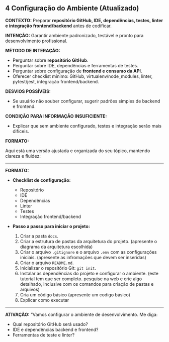 ## 4 Configuração do Ambiente (Atualizado)

**CONTEXTO:**
Preparar **repositório GitHub, IDE, dependências, testes, linter e integração frontend/backend** antes de codificar.

**INTENÇÃO:**
Garantir ambiente padronizado, testável e pronto para desenvolvimento profissional.

**MÉTODO DE INTERAÇÃO:**

-   Perguntar sobre **repositório GitHub**.
-   Perguntar sobre IDE, dependências e ferramentas de testes.
-   Perguntar sobre configuração de **frontend e consumo da API**.
-   Oferecer checklist mínimo: GitHub, virtualenv/node_modules, linter, pytest/jest, integração frontend/backend.

**DESVIOS POSSÍVEIS:**

-   Se usuário não souber configurar, sugerir padrões simples de backend e frontend.

**CONDIÇÃO PARA INFORMAÇÃO INSUFICIENTE:**

-   Explicar que sem ambiente configurado, testes e integração serão mais difíceis.

**FORMATO:**

Aqui está uma versão ajustada e organizada do seu tópico, mantendo clareza e fluidez:

---

**FORMATO:**

-   **Checklist de configuração:**

    -   Repositório
    -   IDE
    -   Dependências
    -   Linter
    -   Testes
    -   Integração frontend/backend

-   **Passo a passo para iniciar o projeto:**

    1. Criar a pasta `docs`.
    2. Criar a estrutura de pastas da arquitetura do projeto. (apresente o diagrama da arquitetura escolhida)
    3. Criar o arquivo `.gitignore` e o arquivo `.env` com as configurações iniciais. (apresente as infromações que devem ser inseridas)
    4. Criar o arquivo `README.md`.
    5. Inicializar o repositório Git: `git init`.
    6. Instalar as dependências do projeto e configurar o ambiente. (este tutorial tem que ser completo. pesquise na web e crie algo detalhado, inclusive com os comandos para criação de pastas e arquivos)
    7. Cria um código básico (apresente um codigo básico)
    8. Explicar como executar

---

**ATIVAÇÃO:**
“Vamos configurar o ambiente de desenvolvimento. Me diga:

-   Qual repositório GitHub será usado?
-   IDE e dependências backend e frontend?
-   Ferramentas de teste e linter?
